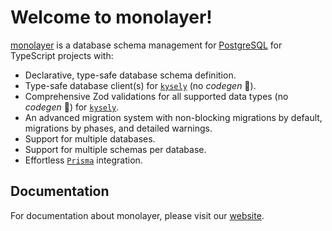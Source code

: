 # Welcome to monolayer!

[monolayer](https://dunkelbraun.github.io/monolayer) is a database schema management for [PostgreSQL](https://www.postgresql.org) for TypeScript projects with:
- Declarative, type-safe database schema definition.
- Type-safe database client(s) for [`kysely`](https://kysely.dev) (no *codegen* :tada:).
- Comprehensive Zod validations for all supported data types (no *codegen* :tada:) for [`kysely`](https://kysely.dev).
- An advanced migration system with non-blocking migrations by default, migrations by phases, and detailed warnings.
- Support for multiple databases.
- Support for multiple schemas per database.
- Effortless [`Prisma`](https://www.prisma.io) integration.

## Documentation

For documentation about monolayer, please visit our [website](https://dunkelbraun.github.io/monolayer).
